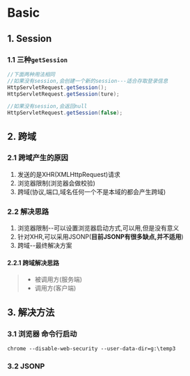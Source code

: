 # Basic

## 1. Session

### 1.1 三种`getSession`

```java
//下面两种用法相同
//如果没有session,会创建一个新的session---适合存取登录信息
HttpServletRequest.getSession();
HttpServletRequest.getSession(ture);

//如果没有session,会返回null
HttpServletRequest.getSession(false);
```

## 2. 跨域

### 2.1 跨域产生的原因

1. 发送的是XHR(XMLHttpRequest)请求
2. 浏览器限制(浏览器会做校验)
3. 跨域(协议,端口,域名任何一个不是本域的都会产生跨域)

### 2.2 解决思路

1. 浏览器限制--可以设置浏览器启动方式,可以用,但是没有意义
2. 针对XHR,可以采用JSONP(**目前JSONP有很多缺点,并不适用**)
3. 跨域--最终解决方案



#### 2.2.1 跨域解决思路

>  - 被调用方(服务端)
>  - 调用方(客户端)

## 3. 解决方法

### 3.1  浏览器  命令行启动

`chrome --disable-web-security --user-data-dir=g:\temp3`

### 3.2 JSONP






